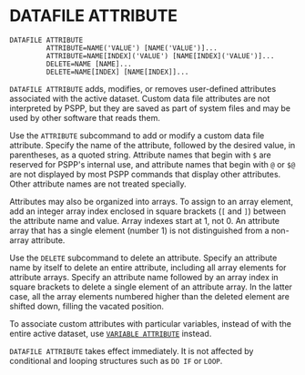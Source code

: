# DATAFILE ATTRIBUTE

```
DATAFILE ATTRIBUTE
         ATTRIBUTE=NAME('VALUE') [NAME('VALUE')]...
         ATTRIBUTE=NAME[INDEX]('VALUE') [NAME[INDEX]('VALUE')]...
         DELETE=NAME [NAME]...
         DELETE=NAME[INDEX] [NAME[INDEX]]...
```

   `DATAFILE ATTRIBUTE` adds, modifies, or removes user-defined
attributes associated with the active dataset.  Custom data file
attributes are not interpreted by PSPP, but they are saved as part of
system files and may be used by other software that reads them.

   Use the `ATTRIBUTE` subcommand to add or modify a custom data file
attribute.  Specify the name of the attribute, followed by the desired
value, in parentheses, as a quoted string.  Attribute names that begin
with `$` are reserved for PSPP's internal use, and attribute names
that begin with `@` or `$@` are not displayed by most PSPP commands
that display other attributes.  Other attribute names are not treated
specially.

   Attributes may also be organized into arrays.  To assign to an array
element, add an integer array index enclosed in square brackets (`[` and
`]`) between the attribute name and value.  Array indexes start at 1,
not 0.  An attribute array that has a single element (number 1) is not
distinguished from a non-array attribute.

   Use the `DELETE` subcommand to delete an attribute.  Specify an
attribute name by itself to delete an entire attribute, including all
array elements for attribute arrays.  Specify an attribute name followed
by an array index in square brackets to delete a single element of an
attribute array.  In the latter case, all the array elements numbered
higher than the deleted element are shifted down, filling the vacated
position.

   To associate custom attributes with particular variables, instead
of with the entire active dataset, use [`VARIABLE
ATTRIBUTE`](variable-attribute.md) instead.

   `DATAFILE ATTRIBUTE` takes effect immediately.  It is not affected by
conditional and looping structures such as `DO IF` or `LOOP`.

